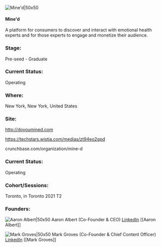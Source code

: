 

![Mine'd|50x50](https://apimg.techstars.com/connect/images/image_files/605b8188a6bd3800072f060e/original/Mine'd_-_Logo_-_4.jpg)

#### Mine'd
A platform for consumers to discover and interact with emotional health experts and for those experts to engage and monetize their audience.

### Stage: 
Pre-seed - Graduate 

### Current Status: 
Operating

### Where:
New York, New York, United States

### Site:
http://doyoumined.com

https://techstars.wistia.com/medias/zt94eo2gpd

crunchbase.com/organization/mine-d

### Current Status: 
Operating

### Cohort/Sessions: 
Toronto, in Toronto 2021 T2

### Founders: 

![Aaron Albert|50x50](https://apimg.techstars.com/connect/images/image_files/605b781fa6bd3800072f0608/original/aarona.jpeg) Aaron Albert (Co-Founder & CEO) [LinkedIn](https://linkedin.com/in/aaronsalbert) [[Aaron Albert]]

![Mark Groves|50x50](https://apimg.techstars.com/connect/images/image_files/605d0b8bc97c0a0007ed57f5/original/IMG_2088_2.JPG) Mark Groves (Co-Founder & Chief Content Officer) [LinkedIn](https://linkedin.com/in/magroves) [[Mark Groves]]


